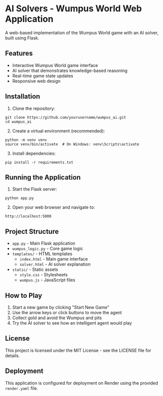 # AI Solvers - Wumpus World Web Application

A web-based implementation of the Wumpus World game with an AI solver, built using Flask.

## Features

* Interactive Wumpus World game interface
* AI solver that demonstrates knowledge-based reasoning
* Real-time game state updates
* Responsive web design

## Installation

1. Clone the repository:
```
git clone https://github.com/yourusername/wumpus_ai.git
cd wumpus_ai
```

2. Create a virtual environment (recommended):
```
python -m venv venv
source venv/bin/activate  # On Windows: venv\Scripts\activate
```

3. Install dependencies:
```
pip install -r requirements.txt
```

## Running the Application

1. Start the Flask server:
```
python app.py
```

2. Open your web browser and navigate to:
```
http://localhost:5000
```

## Project Structure

* `app.py` - Main Flask application
* `wumpus_logic.py` - Core game logic
* `templates/` - HTML templates
  * `index.html` - Main game interface
  * `solver.html` - AI solver explanation
* `static/` - Static assets
  * `style.css` - Stylesheets
  * `wumpus.js` - JavaScript files

## How to Play

1. Start a new game by clicking "Start New Game"
2. Use the arrow keys or click buttons to move the agent
3. Collect gold and avoid the Wumpus and pits
4. Try the AI solver to see how an intelligent agent would play

## License

This project is licensed under the MIT License - see the LICENSE file for details.

## Deployment

This application is configured for deployment on Render using the provided `render.yaml` file. 